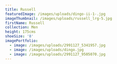 ```yaml
---
title: Russell
featuredImage: /images/uploads/dingo-ii-1-.jpg
imageThumbnail: /images/uploads/russell_lrg-5.jpg
firstName: Russell
collection: Men
height: 175cms
shoeSize: '8'
imagePortfolio:
  - image: /images/uploads/2991127_5341957.jpg
  - image: /images/uploads/dingo.jpg
  - image: /images/uploads/2991127_9505070.jpg
---
```


